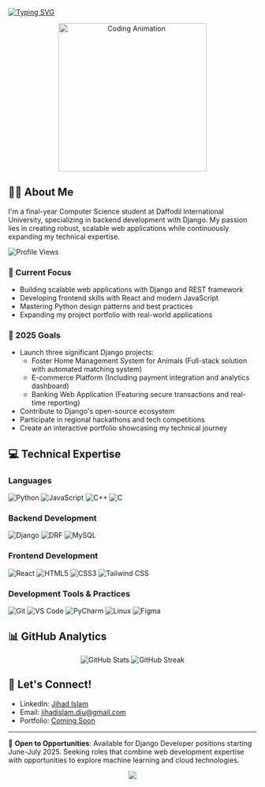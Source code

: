 [![Typing SVG](https://readme-typing-svg.herokuapp.com?font=Inter&weight=600&size=32&duration=4000&pause=1000&color=FFFFFF&width=635&lines=Hi+there!+I%27m+Jihad+Islam+%F0%9F%91%8B;Django+Developer+%7C+CS+Student)](https://git.io/typing-svg)

<div align="center">
  <img src="https://media.giphy.com/media/f3iwJFOVOwuy7K6FFw/giphy.gif" width="300px" alt="Coding Animation">
</div>

## 👨‍💻 About Me

I'm a final-year Computer Science student at Daffodil International University, specializing in backend development with Django. My passion lies in creating robust, scalable web applications while continuously expanding my technical expertise.

<img src="https://komarev.com/ghpvc/?username=jihad-islam&label=Profile%20views&color=0e75b6&style=flat" alt="Profile Views" />

### 🔭 Current Focus

- Building scalable web applications with Django and REST framework
- Developing frontend skills with React and modern JavaScript
- Mastering Python design patterns and best practices
- Expanding my project portfolio with real-world applications

### 🎯 2025 Goals

- Launch three significant Django projects:
  - Foster Home Management System for Animals (Full-stack solution with automated matching system)
  - E-commerce Platform (Including payment integration and analytics dashboard)
  - Banking Web Application (Featuring secure transactions and real-time reporting)
- Contribute to Django's open-source ecosystem
- Participate in regional hackathons and tech competitions
- Create an interactive portfolio showcasing my technical journey

## 💻 Technical Expertise

### Languages
![Python](https://img.shields.io/badge/-Python-3776AB?style=flat-square&logo=python&logoColor=white)
![JavaScript](https://img.shields.io/badge/-JavaScript-F7DF1E?style=flat-square&logo=javascript&logoColor=black)
![C++](https://img.shields.io/badge/-C++-00599C?style=flat-square&logo=c%2B%2B&logoColor=white)
![C](https://img.shields.io/badge/-C-A8B9CC?style=flat-square&logo=c&logoColor=white)

### Backend Development
![Django](https://img.shields.io/badge/-Django-092E20?style=flat-square&logo=django&logoColor=white)
![DRF](https://img.shields.io/badge/-Django_REST_Framework-092E20?style=flat-square&logo=django&logoColor=white)
![MySQL](https://img.shields.io/badge/-MySQL-4479A1?style=flat-square&logo=mysql&logoColor=white)

### Frontend Development
![React](https://img.shields.io/badge/-React-61DAFB?style=flat-square&logo=react&logoColor=black)
![HTML5](https://img.shields.io/badge/-HTML5-E34F26?style=flat-square&logo=html5&logoColor=white)
![CSS3](https://img.shields.io/badge/-CSS3-1572B6?style=flat-square&logo=css3&logoColor=white)
![Tailwind CSS](https://img.shields.io/badge/-Tailwind_CSS-38B2AC?style=flat-square&logo=tailwind-css&logoColor=white)

### Development Tools & Practices
![Git](https://img.shields.io/badge/-Git-F05032?style=flat-square&logo=git&logoColor=white)
![VS Code](https://img.shields.io/badge/-VS_Code-007ACC?style=flat-square&logo=visual-studio-code&logoColor=white)
![PyCharm](https://img.shields.io/badge/-PyCharm-000000?style=flat-square&logo=pycharm&logoColor=white)
![Linux](https://img.shields.io/badge/-Linux-FCC624?style=flat-square&logo=linux&logoColor=black)
![Figma](https://img.shields.io/badge/-Figma-F24E1E?style=flat-square&logo=figma&logoColor=white)

## 📊 GitHub Analytics

<div align="center">
  <img src="https://github-readme-stats.vercel.app/api?username=jihad-islam&show_icons=true&theme=tokyonight" alt="GitHub Stats" />
  <img src="https://github-readme-streak-stats.herokuapp.com/?user=jihad-islam&theme=tokyonight" alt="GitHub Streak" />
</div>

## 🤝 Let's Connect!

- LinkedIn: [Jihad Islam](https://linkedin.com/in/jihad-islam07)
- Email: jihadislam.diu@gmail.com
- Portfolio: [Coming Soon]()

---

💼 **Open to Opportunities**: Available for Django Developer positions starting June-July 2025. Seeking roles that combine web development expertise with opportunities to explore machine learning and cloud technologies.

<div align="center">
    <img src="https://capsule-render.vercel.app/api?type=waving&color=gradient&height=100&width=100%&section=footer"/>
</div>
